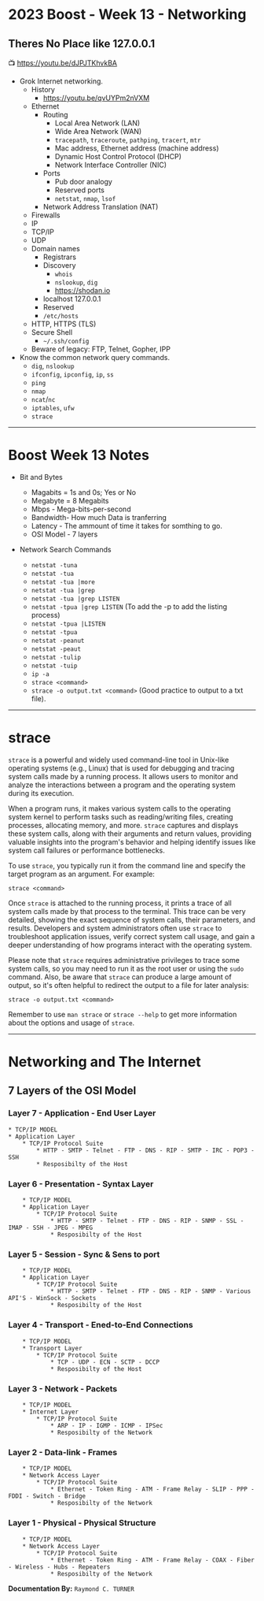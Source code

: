 # 2023 Boost - Week 13 - Networking
## Theres No Place like 127.0.0.1

📺 <https://youtu.be/dJPJTKhvkBA>

* Grok Internet networking.
    * History
        * <https://youtu.be/qvUYPm2nVXM>
    * Ethernet
        * Routing
           * Local Area Network (LAN)
           * Wide Area Network (WAN)
           * `tracepath`, `traceroute`, `pathping`, `tracert`, `mtr`
           * Mac address, Ethernet address (machine address)
           * Dynamic Host Control Protocol (DHCP)
           * Network Interface Controller (NIC)
        * Ports
           * Pub door analogy
           * Reserved ports
           * `netstat`, `nmap`, `lsof`
        * Network Address Translation (NAT)
    * Firewalls
    * IP
    * TCP/IP
    * UDP
    * Domain names
        * Registrars
        * Discovery
            * `whois`
            * `nslookup`, `dig`
            * <https://shodan.io>
        * localhost 127.0.0.1
        * Reserved
        * `/etc/hosts`
    * HTTP, HTTPS (TLS)
    * Secure Shell
        * `~/.ssh/config`
    * Beware of legacy: FTP, Telnet, Gopher, IPP
* Know the common network query commands.
    * `dig`, `nslookup`
    * `ifconfig`, `ipconfig`, `ip`, `ss`
    * `ping`
    * `nmap`
    * `ncat`/`nc`
    * `iptables`, `ufw`
    * `strace`

---

# Boost Week 13 Notes

* Bit and Bytes
    * Magabits = 1s and 0s; Yes or No
    * Megabyte = 8 Megabits
    * Mbps - Mega-bits-per-second
    * Bandwidth- How much Data is tranferring
    * Latency - The ammount of time it takes for somthing to go.
    * OSI Model - 7 layers

* Network Search Commands
    * `netstat -tuna`
    * `netstat -tua`
    * `netstat -tua |more`
    * `netstat -tua |grep`
    * `netstat -tua |grep LISTEN`
    * `netstat -tpua |grep LISTEN` (To add the -p to add the listing process)
    * `netstat -tpua |LISTEN`
    * `netstat -tpua`
    * `netstat -peanut`
    * `netstat -peaut`
    * `netstat -tulip`
    * `netstat -tuip`
    * `ip -a`
    * `strace <command>`
    * `strace -o output.txt <command>` (Good practice to output to a txt file).

---

# strace
`strace` is a powerful and widely used command-line tool in Unix-like operating systems (e.g., Linux) that is used for debugging and tracing system calls made by a running process. It allows users to monitor and analyze the interactions between a program and the operating system during its execution.

When a program runs, it makes various system calls to the operating system kernel to perform tasks such as reading/writing files, creating processes, allocating memory, and more. `strace` captures and displays these system calls, along with their arguments and return values, providing valuable insights into the program's behavior and helping identify issues like system call failures or performance bottlenecks.

To use `strace`, you typically run it from the command line and specify the target program as an argument. For example:

```
strace <command>
```

Once `strace` is attached to the running process, it prints a trace of all system calls made by that process to the terminal. This trace can be very detailed, showing the exact sequence of system calls, their parameters, and results. Developers and system administrators often use `strace` to troubleshoot application issues, verify correct system call usage, and gain a deeper understanding of how programs interact with the operating system.

Please note that `strace` requires administrative privileges to trace some system calls, so you may need to run it as the root user or using the `sudo` command. Also, be aware that `strace` can produce a large amount of output, so it's often helpful to redirect the output to a file for later analysis:

```
strace -o output.txt <command>
```

Remember to use `man strace` or `strace --help` to get more information about the options and usage of `strace`.


---
    
         
# Networking and The Internet
## 7 Layers of the OSI Model  

### Layer 7 - Application - End User Layer
    * TCP/IP MODEL
    * Application Layer
        * TCP/IP Protocol Suite
            * HTTP - SMTP - Telnet - FTP - DNS - RIP - SMTP - IRC - POP3 - SSH
            * Resposibilty of the Host

### Layer 6 - Presentation - Syntax Layer
        * TCP/IP MODEL
        * Application Layer
            * TCP/IP Protocol Suite
                * HTTP - SMTP - Telnet - FTP - DNS - RIP - SNMP - SSL - IMAP - SSH - JPEG - MPEG
                * Resposibilty of the Host

### Layer 5 - Session - Sync & Sens to port
        * TCP/IP MODEL
        * Application Layer
            * TCP/IP Protocol Suite
                * HTTP - SMTP - Telnet - FTP - DNS - RIP - SNMP - Various API'S - WinSock - Sockets
                * Resposibilty of the Host
                    
### Layer 4 - Transport - Ened-to-End Connections
        * TCP/IP MODEL
        * Transport Layer
            * TCP/IP Protocol Suite
                * TCP - UDP - ECN - SCTP - DCCP
                * Resposibilty of the Host

### Layer 3 - Network - Packets
        * TCP/IP MODEL
        * Internet Layer
            * TCP/IP Protocol Suite
                * ARP - IP - IGMP - ICMP - IPSec
                * Resposibilty of the Network

### Layer 2 - Data-link - Frames
        * TCP/IP MODEL
        * Network Access Layer
            * TCP/IP Protocol Suite
                * Ethernet - Token Ring - ATM - Frame Relay - SLIP - PPP - FDDI - Switch - Bridge
                * Resposibilty of the Network

### Layer 1 - Physical - Physical Structure
        * TCP/IP MODEL
        * Network Access Layer
            * TCP/IP Protocol Suite
                * Ethernet - Token Ring - ATM - Frame Relay - COAX - Fiber - Wireless - Hubs - Repeaters
                * Resposibilty of the Network


**Documentation By:** `Raymond C. TURNER`